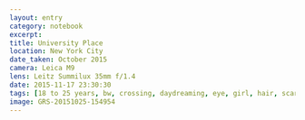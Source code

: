 ```yaml
--- 
layout: entry
category: notebook
excerpt:
title: University Place
location: New York City
date_taken: October 2015
camera: Leica M9
lens: Leitz Summilux 35mm f/1.4
date: 2015-11-17 23:30:30
tags: [18 to 25 years, bw, crossing, daydreaming, eye, girl, hair, scarf, street]
image: GRS-20151025-154954
---
```

